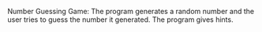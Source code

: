 Number Guessing Game: The program generates a random number and the user tries to guess the number it generated. The program gives hints.

